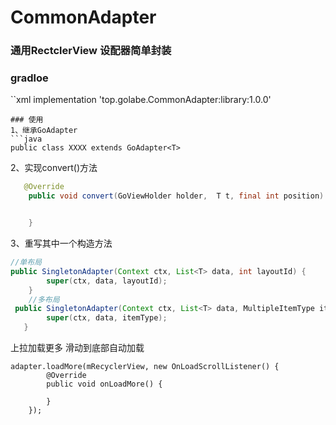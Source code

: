 # CommonAdapter
### 通用RectclerView 设配器简单封装
###  gradloe  
``xml
implementation 'top.golabe.CommonAdapter:library:1.0.0'
```
### 使用  
1、继承GoAdapter
```java
public class XXXX extends GoAdapter<T> 
```

2、实现convert()方法
```java
   @Override
    public void convert(GoViewHolder holder,  T t, final int position) {


    }
```
3、重写其中一个构造方法
```java
//单布局
public SingletonAdapter(Context ctx, List<T> data, int layoutId) {
        super(ctx, data, layoutId);
    }
    //多布局
 public SingletonAdapter(Context ctx, List<T> data, MultipleItemType itemType) {
        super(ctx, data, itemType);
   }

```
 上拉加载更多 滑动到底部自动加载
 
    adapter.loadMore(mRecyclerView, new OnLoadScrollListener() {
            @Override
            public void onLoadMore() {
              
            }
        });
